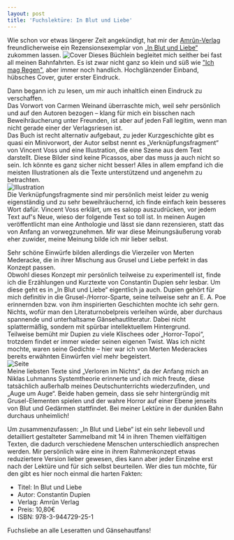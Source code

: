 ```yaml
---
layout: post
title: 'Fuchslektüre: In Blut und Liebe'
---
```


Wie schon vor etwas längerer Zeit angekündigt, hat mir der [Amrûn-Verlag](http://www.amrun-verlag.de/) freundlicherweise ein Rezensionsexemplar von [„In Blut und Liebe“](http://www.amrun-verlag.de/in-blut-und-liebe-erzaehlungen/) zukommen lassen. 
![Cover](http://farm3.staticflickr.com/2815/12952949004_3ec4d2847a_c.jpg)
Dieses Büchlein begleitet mich seither bei fast all meinen Bahnfahrten. Es ist zwar nicht ganz so klein und süß wie ["Ich mag Regen"](http://fuchsgehtum.de/fuchslekt%C3%BCre-ich-mag-regen/), aber immer noch handlich. Hochglänzender Einband, hübsches Cover, guter erster Eindruck.  

Dann begann ich zu lesen, um mir auch inhaltlich einen Eindruck zu verschaffen.  
Das Vorwort von Carmen Weinand überraschte mich, weil sehr persönlich und auf den Autoren bezogen – klang für mich ein bisschen nach Beweihräucherung unter Freunden, ist aber auf jeden Fall legitim, wenn man nicht gerade einer der Verlagsriesen ist.   
Das Buch ist recht alternativ aufgebaut, zu jeder Kurzgeschichte gibt es quasi ein Minivorwort, der Autor selbst nennt es „Verknüpfungsfragment“ von Vincent Voss und eine Illustration, die eine Szene aus dem Text darstellt. Diese Bilder sind keine Picassos, aber das muss ja auch nicht so sein. Ich könnte es ganz sicher nicht besser! Alles in allem empfand ich die meisten Illustrationen als die Texte unterstützend und angenehm zu betrachten.   
![Illustration](http://farm3.staticflickr.com/2817/12952947614_4464e28030_c.jpg)  
Die Verknüpfungsfragmente sind mir persönlich meist leider zu wenig eigenständig und zu sehr beweihräuchernd, ich finde einfach kein besseres Wort dafür. Vincent Voss erklärt, um es salopp auszudrücken, vor jedem Text auf's Neue, wieso der folgende Text so toll ist. In meinen Augen veröffentlicht man eine Anthologie und lässt sie dann rezensieren, statt das von Anfang an vorwegzunehmen. Mir war diese Meinungsäußerung vorab eher zuwider, meine Meinung bilde ich mir lieber selbst.   

Sehr schöne Einwürfe bilden allerdings die Vierzeiler von Merten Mederacke, die in ihrer Mischung aus Grusel und Liebe perfekt in das Konzept passen.  
Obwohl dieses Konzept mir persönlich teilweise zu experimentell ist, finde ich die Erzählungen und Kurztexte von Constantin Dupien sehr lesbar. Um diese geht es in „In Blut und Liebe“ eigentlich ja auch.
Dupien gehört für mich definitiv in die Grusel-/Horror-Sparte, seine teilweise sehr an E. A. Poe erinnernden bzw. von ihm inspirierten Geschichten mochte ich sehr gern. Nichts, wofür man den Literaturnobelpreis verleihen würde, aber durchaus spannende und unterhaltsame Gänsehautliteratur. Dabei nicht splattermäßig, sondern mit spürbar intellektuellem Hintergrund.  
Teilweise bemüht mir Dupien zu viele Klischees oder „Horror-Topoi“, trotzdem findet er immer wieder seinen eigenen Twist. Was ich nicht mochte, waren seine Gedichte – hier war ich von Merten Mederackes bereits erwähnten Einwürfen viel mehr begeistert.  
![Seite](http://farm3.staticflickr.com/2865/12952944844_c90457b7b1_c.jpg)  
Meine liebsten Texte sind „Verloren im Nichts“, da der Anfang mich an Niklas Luhmanns Systemtheorie erinnerte und ich mich freute, diese tatsächlich außerhalb meines Deutschunterrichts wiederzufinden, und „Auge um Auge“. Beide haben gemein, dass sie sehr hintergründig mit Grusel-Elementen spielen und der wahre Horror auf einer Ebene jenseits von Blut und Gedärmen stattfindet. Bei meiner Lektüre in der dunklen Bahn durchaus unheimlich!  

Um zusammenzufassen: 
„In Blut und Liebe“ ist ein sehr liebevoll und detailliert gestalteter Sammelband mit 14 in ihren Themen vielfältigen Texten, die dadurch verschiedene Menschen unterschiedlich ansprechen werden. Mir persönlich wäre eine in ihrem Rahmenkonzept etwas reduziertere Version lieber gewesen, dies kann aber jeder Einzelne erst nach der Lektüre und für sich selbst beurteilen.
Wer dies tun möchte, für den gibt es hier noch einmal die harten Fakten:
  
 
* Titel: In Blut und Liebe
* Autor: Constantin Dupien
* Verlag: Amrûn Verlag
* Preis: 10,80€
* ISBN: 978-3-944729-25-1

Fuchsliebe an alle Leseratten und Gänsehautfans!
